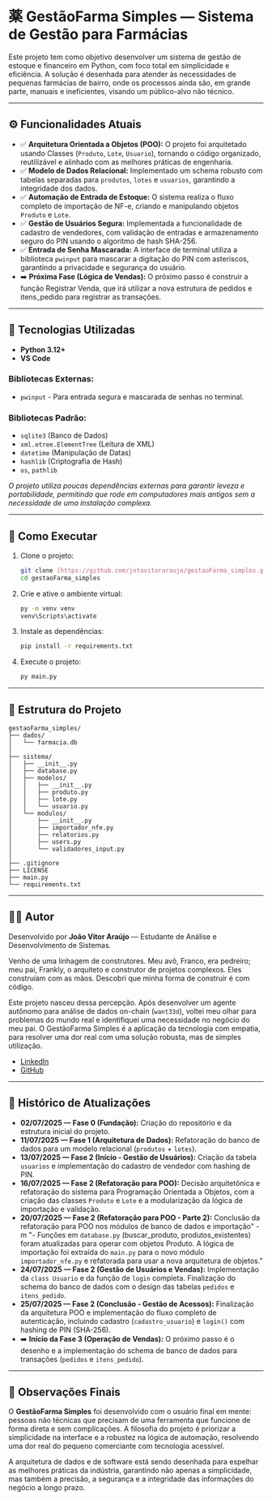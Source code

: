 # 薬 GestãoFarma Simples — Sistema de Gestão para Farmácias

Este projeto tem como objetivo desenvolver um sistema de gestão de estoque e financeiro em Python, com foco total em simplicidade e eficiência. A solução é desenhada para atender às necessidades de pequenas farmácias de bairro, onde os processos ainda são, em grande parte, manuais e ineficientes, visando um público-alvo não técnico.

---

## ⚙️ Funcionalidades Atuais

-   ✅ **Arquitetura Orientada a Objetos (POO):** O projeto foi arquitetado usando Classes (`Produto`, `Lote`, `Usuario`), tornando o código organizado, reutilizável e alinhado com as melhores práticas de engenharia.
-   ✅ **Modelo de Dados Relacional:** Implementado um schema robusto com tabelas separadas para `produtos`, `lotes` e `usuarios`, garantindo a integridade dos dados.
-   ✅ **Automação de Entrada de Estoque:** O sistema realiza o fluxo completo de importação de NF-e, criando e manipulando objetos `Produto` e `Lote`.
-   ✅ **Gestão de Usuários Segura:** Implementada a funcionalidade de cadastro de vendedores, com validação de entradas e armazenamento seguro do PIN usando o algoritmo de hash SHA-256.
-   ✅ **Entrada de Senha Mascarada:** A interface de terminal utiliza a biblioteca `pwinput` para mascarar a digitação do PIN com asteriscos, garantindo a privacidade e segurança do usuário.
-   ➡️ **Próxima Fase (Lógica de Vendas):** O próximo passo é construir a função Registrar Venda, que irá utilizar a nova estrutura de pedidos e itens_pedido para registrar as transações.

---

## 🧱 Tecnologias Utilizadas

-   **Python 3.12+**
-   **VS Code**

### Bibliotecas Externas:

-   `pwinput` - Para entrada segura e mascarada de senhas no terminal.

### Bibliotecas Padrão:

-   `sqlite3` (Banco de Dados)
-   `xml.etree.ElementTree` (Leitura de XML)
-   `datetime` (Manipulação de Datas)
-   `hashlib` (Criptografia de Hash)
-   `os`, `pathlib`

*O projeto utiliza poucas dependências externas para garantir leveza e portabilidade, permitindo que rode em computadores mais antigos sem a necessidade de uma instalação complexa.*

---

## 🚀 Como Executar

1.  Clone o projeto:
    ```bash
    git clone [https://github.com/jotavitoraraujo/gestaoFarma_simples.git](https://github.com/jotavitoraraujo/gestaoFarma_simples.git)
    cd gestaoFarma_simples
    ```
2.  Crie e ative o ambiente virtual:
    ```bash
    py -m venv venv
    venv\Scripts\activate
    ```
3.  Instale as dependências:
    ```bash
    pip install -r requirements.txt
    ```
4.  Execute o projeto:
    ```bash
    py main.py
    ```

---

## 🧩 Estrutura do Projeto

```
gestaoFarma_simples/
├── dados/
│   └── farmacia.db
│
├── sistema/
│   ├── __init__.py
│   ├── database.py
│   ├── modelos/
│   │   ├── __init__.py
│   │   ├── produto.py
│   │   ├── lote.py
│   │   └── usuario.py
│   └── modulos/
│       ├── __init__.py
│       ├── importador_nfe.py
│       ├── relatorios.py
│       ├── users.py
│       └── validadores_input.py
│
├── .gitignore
├── LICENSE
├── main.py
└── requirements.txt
```

---

## 👨‍💻 Autor

Desenvolvido por **João Vitor Araújo** — Estudante de Análise e Desenvolvimento de Sistemas.

Venho de uma linhagem de construtores. Meu avô, Franco, era pedreiro; meu pai, Frankly, o arquiteto e construtor de projetos complexos. Eles construíam com as mãos. Descobri que minha forma de construir é com código.

Este projeto nasceu dessa percepção. Após desenvolver um agente autônomo para análise de dados on-chain (`want33d`), voltei meu olhar para problemas do mundo real e identifiquei uma necessidade no negócio do meu pai. O GestãoFarma Simples é a aplicação da tecnologia com empatia, para resolver uma dor real com uma solução robusta, mas de simples utilização.

-   [LinkedIn](https://www.linkedin.com/in/joaoaraujo-dev/)
-   [GitHub](https://github.com/jotavitoraraujo)

---

## 📅 Histórico de Atualizações

-   **02/07/2025 — Fase 0 (Fundação):** Criação do repositório e da estrutura inicial do projeto.
-   **11/07/2025 — Fase 1 (Arquitetura de Dados):** Refatoração do banco de dados para um modelo relacional (`produtos` + `lotes`).
-   **13/07/2025 — Fase 2 (Início - Gestão de Usuários):** Criação da tabela `usuarios` e implementação do cadastro de vendedor com hashing de PIN.
-   **16/07/2025 — Fase 2 (Refatoração para POO):** Decisão arquitetônica e refatoração do sistema para Programação Orientada a Objetos, com a criação das classes `Produto` e `Lote` e a modularização da lógica de importação e validação.
-   **20/07/2025 — Fase 2 (Refatoração para POO - Parte 2):** Conclusão da refatoração para POO nos módulos de banco de dados e importação" -m "- Funções em `database.py` (buscar_produto, produtos_existentes) foram atualizadas para operar com objetos Produto. A lógica de importação foi extraída do `main.py` para o novo módulo `importador_nfe.py` e refatorada para usar a nova arquitetura de objetos."
-   **24/07/2025 — Fase 2 (Gestão de Usuários e Vendas):** Implementação da `class Usuario` e da função de `login` completa. Finalização do schema do banco de dados com o design das tabelas `pedidos` e `itens_pedido`.
-   **25/07/2025 — Fase 2 (Conclusão - Gestão de Acessos):** Finalização da arquitetura POO e implementação do fluxo completo de autenticação, incluindo cadastro (`cadastro_usuario`) e `login()` com hashing de PIN (SHA-256).
-   ➡️ **Início da Fase 3 (Operação de Vendas):** O próximo passo é o desenho e a implementação do schema de banco de dados para transações (`pedidos` e `itens_pedido`).

---

## 📌 Observações Finais

O **GestãoFarma Simples** foi desenvolvido com o usuário final em mente: pessoas não técnicas que precisam de uma ferramenta que funcione de forma direta e sem complicações. A filosofia do projeto é priorizar a simplicidade na interface e a robustez na lógica de automação, resolvendo uma dor real do pequeno comerciante com tecnologia acessível.

A arquitetura de dados e de software está sendo desenhada para espelhar as melhores práticas da indústria, garantindo não apenas a simplicidade, mas também a precisão, a segurança e a integridade das informações do negócio a longo prazo.
